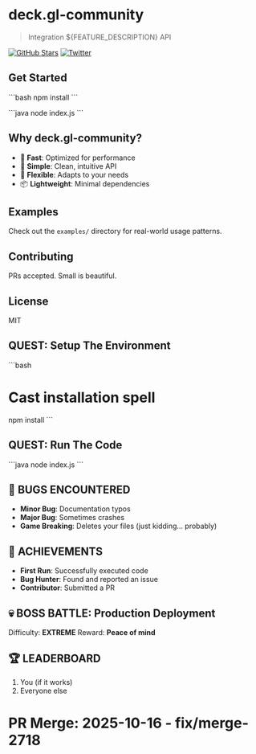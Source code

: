 # deck.gl-community

> Integration ${FEATURE_DESCRIPTION} API

[![GitHub Stars](https://img.shields.io/github/stars/${GITHUB_USER}/deck.gl-community?style=social)]()
[![Twitter](https://img.shields.io/twitter/url?style=social&url=https%3A%2F%2Fgithub.com%2F${GITHUB_USER}%2Fdeck.gl-community)]()

## Get Started

\`\`\`bash
npm install
\`\`\`

\`\`\`java
node index.js
\`\`\`

## Why deck.gl-community?

- 🚀 **Fast**: Optimized for performance
- 🎯 **Simple**: Clean, intuitive API
- 🔧 **Flexible**: Adapts to your needs
- 📦 **Lightweight**: Minimal dependencies

## Examples

Check out the `examples/` directory for real-world usage patterns.

## Contributing

PRs accepted. Small is beautiful.

## License

MIT

## QUEST: Setup The Environment

\`\`\`bash
# Cast installation spell
npm install
\`\`\`

## QUEST: Run The Code

\`\`\`java
node index.js
\`\`\`

## 🐛 BUGS ENCOUNTERED

- **Minor Bug**: Documentation typos
- **Major Bug**: Sometimes crashes
- **Game Breaking**: Deletes your files (just kidding... probably)

## 🎯 ACHIEVEMENTS

- **First Run**: Successfully executed code
- **Bug Hunter**: Found and reported an issue
- **Contributor**: Submitted a PR

## 💀 BOSS BATTLE: Production Deployment

Difficulty: **EXTREME**
Reward: **Peace of mind**

## 🏆 LEADERBOARD

1. You (if it works)
2. Everyone else

# PR Merge: 2025-10-16 - fix/merge-2718
